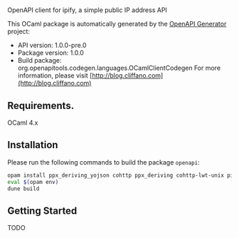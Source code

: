 # 
OpenAPI client for ipify, a simple public IP address API

This OCaml package is automatically generated by the [OpenAPI Generator](https://openapi-generator.tech) project:

- API version: 1.0.0-pre.0
- Package version: 1.0.0
- Build package: org.openapitools.codegen.languages.OCamlClientCodegen
For more information, please visit [http://blog.cliffano.com](http://blog.cliffano.com)

## Requirements.

OCaml 4.x

## Installation

Please run the following commands to build the package `openapi`:

```sh
opam install ppx_deriving_yojson cohttp ppx_deriving cohttp-lwt-unix pin ocaml-migrate-parsetree 1.3.1
eval $(opam env)
dune build
```

## Getting Started

TODO
